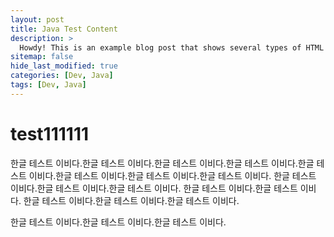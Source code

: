 ```yaml
---
layout: post
title: Java Test Content
description: >
  Howdy! This is an example blog post that shows several types of HTML content supported in this theme.
sitemap: false
hide_last_modified: true
categories: [Dev, Java]
tags: [Dev, Java]
---
```

# test111111

한글 테스트 이비다.한글 테스트 이비다.한글 테스트 이비다.한글 테스트 이비다.한글 테스트 이비다.한글 테스트 이비다.한글 테스트 이비다.한글 테스트 이비다.
한글 테스트 이비다.한글 테스트 이비다.한글 테스트 이비다.
한글 테스트 이비다.한글 테스트 이비다.
한글 테스트 이비다.한글 테스트 이비다.한글 테스트 이비다.


한글 테스트 이비다.한글 테스트 이비다.한글 테스트 이비다.